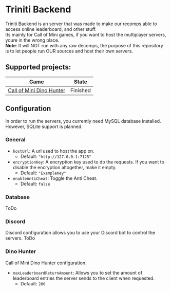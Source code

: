 # Triniti Backend

Triniti Backend is an server that was made to make our recomps able to access online leaderboard, and other stuff.  
Its mainly for Call of Mini games, if you want to host the multiplayer servers, youre in the wrong place.  
**Note**: It will NOT run with any raw decomps, the purpose of this repository is to let people run OUR sources and host their own servers.  

## Supported projects:
|Game|State|
|---------|-----|
|[Call of Mini Dino Hunter](https://github.com/Decomp-And-Recomp/Call-Of-Mini-Dino-Hunter)|Finished|

## Configuration
In order to run the servers, you currently need MySQL database installed. However, SQLite support is planned.

### General
* `hostUrl`: A url used to host the app on.
  * Default: `"http://127.0.0.1:7125"`
* `encryptionKey`: A encryption key used to do the requests. If you want to disable the encryption altogether, make it empty.
  * Default: `"ExampleKey"`
* `enableAntiCheat`: Toggle the Anti Cheat.
  * Default: `false`

### Database
ToDo

### Discord
Discord configuration allows you to use your Discord bot to control the servers.
ToDo

### Dino Hunter
Call of Mini Dino Hunter configuration.
* `maxLeaderboardReturnAmount`: Allows you to set the amount of leaderboard entries the server sends to the client when requested.
  * Default: `200`
